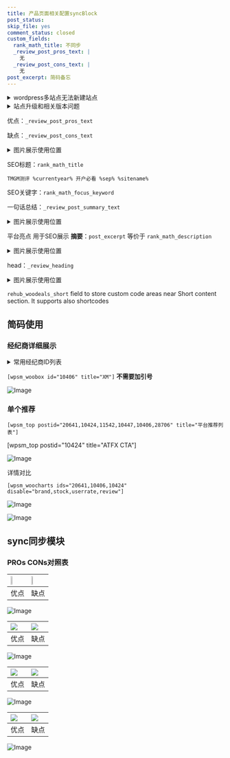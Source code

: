 ```yaml
---
title: 产品页面相关配置syncBlock
post_status: 
skip_file: yes
comment_status: closed
custom_fields:
  rank_math_title: 不同步
  _review_post_pros_text: |
    无
  _review_post_cons_text: |
    无
post_excerpt: 简码备忘
---
```

<details><summary>wordpress多站点无法新建站点</summary>

<li>和报错需要清理cookies一样的原因</li>
<li>wp-config.php里面<code>define( 'SUBDOMAIN_INSTALL', false );//子域名安装</code></li>
<li>新建子站点是用<code>define( 'SUBDOMAIN_INSTALL', true);//子域名安装</code> 完成以后，改成<code>false</code></li>
</details>

<details><summary>站点升级和相关版本问题</summary>

<p>wordpress：5.9.9
woocommerce：7.5.1
出现问题的地方：主题选项里面>><strong>Product layout >>compact style</strong></p>
<p>如何出现没有用过的字段 导致无法保存。先导出配置 然后进行修改，后面再次恢复即可。</p>
<p>出现部分字段无法显示时，需要返回默认布局后，对产品进行保存就好了。</p>
<p></p>
</details>

优点：`_review_post_pros_text`

缺点：`_review_post_cons_text`

<details><summary>图片展示使用位置</summary>

<img src="https://prod-files-secure.s3.us-west-2.amazonaws.com/39ed1227-6d7d-4570-be36-9ccd4a2c4241/f51d3d83-55d4-4bdf-9604-f37ec77ab556/Untitled.png?X-Amz-Algorithm=AWS4-HMAC-SHA256&X-Amz-Content-Sha256=UNSIGNED-PAYLOAD&X-Amz-Credential=ASIAZI2LB466RPWUO4ZG%2F20250423%2Fus-west-2%2Fs3%2Faws4_request&X-Amz-Date=20250423T105523Z&X-Amz-Expires=3600&X-Amz-Security-Token=IQoJb3JpZ2luX2VjEGMaCXVzLXdlc3QtMiJHMEUCIQD6vHOsTUmMrs9r4q3qB%2FlSU5ClLB1L1XQ57HgRCU7gXwIgJ7pdFpN7i3eb3g3I%2BjMAxLdh1t0bra2xEfACWrLG60sqiAQI7P%2F%2F%2F%2F%2F%2F%2F%2F%2F%2FARAAGgw2Mzc0MjMxODM4MDUiDAEqQRCbcLZfJsuQACrcAzYml2rP%2BlOtA02P2eepIxt0GtKQEqyX9tmH0u%2F5IxGQaOXazsvmVNPS6SMZODt43VUWlbyNK95CLccur9%2FU0XBeKIsZ6tP8ZdPYuvLdlAhiodUa2oP7xg8IbEib%2Bj%2B1bvF2O2MWorGd2wm5lTosDnWzxZ4xwssk5pseaBuMeMDbjMkgdCzPhjb0uxNYaXI7zQ%2BXjzUGQfHQYRqVZ2vW6nYmFEoVTdlINXxHieZnHNymBSy2NPDpOne2fBTfWDd64RloAqQhBZhGBKcAHvQHQYYEm3noeZG8utPwD11YIMqLaWXOJbgfqEmND%2FYdb2NjlptrvsBmjtMTvP%2BJKjZq7Qda0EYF4yjwOGd07evIedpyXeU7UDctkGiiOJNc9gy8eQnbwXFc%2BMNIfgECd6PeGAFHmmP9F2FoCshWCH8zSxkr%2FxfCSaVISBcwyoFUzPZxdMs%2FH7n2SuTIyneiU7ehWTFQrqyF%2FwgftHG7luGz2Wd1Z1q6gLY%2B19gevUMSudA6w1XpMqJ7uhBr9QpKLoWtjhqjn%2FpD%2FKr9b1QlJc8X7DAnDdQBxnrOnXfSVYQwdikrxroZ13me7mYIFm2N4Dm4tBOewluyaUIpgFyIBXFfs6D0VOI0rLHPKOzw3cQEMIaDo8AGOqUBIBPAIs4Kz2a2KENRe%2BXb3MPDwpKuZckIJCyOxCONCO7sqDNgsd9mN%2Fv7uJTx3WEYtGIELQoSsAz9qTqQ%2ByylFc06eNGCof92YxO1PjRmdETMY7JkUAePNx5%2BYqNcHAxqALV1Fqur3ssA63CO9ucv%2BPn%2BERcMmHnn0nMYyJaNLUcyPY78eA5cICL8ZMu1q1ClzOP97SJvQt7HoXAP0DyghpHVafCs&X-Amz-Signature=456a376f6fb601a0bead9d7c6fc21ae51553e18e2dd92ecfaa90e165021bb611&X-Amz-SignedHeaders=host&x-id=GetObject" alt="Image">
</details>

SEO标题：`rank_math_title`

`TMGM测评 %currentyear% 开户必看 %sep% %sitename%`

SEO关键字：`rank_math_focus_keyword`

一句话总结：`_review_post_summary_text`

<details><summary>图片展示使用位置</summary>

<img src="https://prod-files-secure.s3.us-west-2.amazonaws.com/39ed1227-6d7d-4570-be36-9ccd4a2c4241/4b96a922-296c-4f4e-8630-d1c870cbce01/Untitled.png?X-Amz-Algorithm=AWS4-HMAC-SHA256&X-Amz-Content-Sha256=UNSIGNED-PAYLOAD&X-Amz-Credential=ASIAZI2LB4666KTGIOSC%2F20250423%2Fus-west-2%2Fs3%2Faws4_request&X-Amz-Date=20250423T105524Z&X-Amz-Expires=3600&X-Amz-Security-Token=IQoJb3JpZ2luX2VjEGMaCXVzLXdlc3QtMiJIMEYCIQDNN965nXjGMrW1SohOMoWwLN%2BtJWL73bZxJWzTvlvjTgIhAP8Qyqyj72QxMbHqHUbo8CEqKNp%2FiNHwJBkuef0bBO03KogECOv%2F%2F%2F%2F%2F%2F%2F%2F%2F%2FwEQABoMNjM3NDIzMTgzODA1Igx7bO5glxMy57gCPcAq3ANCA6CXKqZw%2Bi1NGcL%2FbXLN1h3YjVCwYGkz7dozA3O0VFnmum31tlcSGDO9I9ly3%2FWxgEh26vvXLvuOiB6GfZsd2A33FibhJwRflusnFQm7L5H%2F2wr8n5sRM%2BmvLElRUEOns3wqXxxZUDGLWS%2BLA2ysDs2rCazjOWojcAo9KrSzNO2XnRake4FftphZ5PxCKFF7IslruhNPkH7Bjg%2FQ%2BIId6%2BIuFetHixBUFXz9RROZqNHBIp8iiG8j48puT6Md%2BV%2FMdVI1UpKRyCwDuBFa4aHAROyaSf5ouRTJidCZ02eHwmW2Xk8xI%2Fw%2FP9N440Pebm5kz3tb4u7yc1wZ0EkU4MEdGl021K%2F3MPc2SdL57TQBGy1Qf9yeoPeA%2Fvd%2BPwlt0F%2FUbII1rZNaFRCZlzFGqngEh%2BY6NT0jVSilc1d5leZa4aXUehL%2Bi3okmkUOJTC4a1oGZhRRWW%2BuvTx7Tb9j%2F7hxNzffPfyrzwiTtaZOBVLAdLlVBtoViUJCk1geHa6Z7nF3VcJeQhaHg9%2BpNeaVATtdVttUrkpDZy9HI0ams6ujmCgQ4tApql6RUv41FLdyq12IDGI8LQtfPUA2FJOsHE5ZYrrNLOn5%2FfHSH3BHAFvA2UbgJgZk3MaYaKB3%2FDC5gqPABjqkAWJN0VZ6NxaaV6iDYJTZFNCTPEJXRJnVvP0UW5cMDCWwenGUhzgepIkcp2BD6Q7gBshfZVvveUpzXYpEIgF%2B3Abrpneh8Nma887O%2B0xsRkX0Ee3OwsDVLXhc89B3tB23TzQqS6UMiaKm%2BHetsXtTKVZ2aOnKvuFZz9DNaYXOT2TcN5w1q%2FALCrHtMEbBmoGItLaNPsQ22N5m68Ax7dVkrJUaDnjS&X-Amz-Signature=0477c5b5bf891372eec2e590c69970647899a0743c9d55d28670ef3d13ee6b7f&X-Amz-SignedHeaders=host&x-id=GetObject" alt="Image">
</details>

平台亮点 用于SEO展示 **摘要**：`post_excerpt`  等价于 `rank_math_description`

<details><summary>图片展示使用位置</summary>

<img src="https://prod-files-secure.s3.us-west-2.amazonaws.com/39ed1227-6d7d-4570-be36-9ccd4a2c4241/1ee11f63-b60a-4dfe-a7a7-d58ff23b5d88/Untitled.png?X-Amz-Algorithm=AWS4-HMAC-SHA256&X-Amz-Content-Sha256=UNSIGNED-PAYLOAD&X-Amz-Credential=ASIAZI2LB4666SRBWWTT%2F20250423%2Fus-west-2%2Fs3%2Faws4_request&X-Amz-Date=20250423T105524Z&X-Amz-Expires=3600&X-Amz-Security-Token=IQoJb3JpZ2luX2VjEGMaCXVzLXdlc3QtMiJHMEUCIQD0HYi9LB7HSgFgdw7Y7szmlaPkSHRHOf%2BjVKCsAiT6EQIgUjnyP%2BZ7sSn6t%2FRQAGnWlJ9mqNA5K%2FqZOU5S%2F4%2FH%2FioqiAQI7P%2F%2F%2F%2F%2F%2F%2F%2F%2F%2FARAAGgw2Mzc0MjMxODM4MDUiDAuCj3lomBq77Xd%2BrCrcAwueSeTuMZHKdPyNpEaF%2B11fv5c6M7VLSE4xTanCs%2F1gWZ6mLKqQLEaF%2FWO8LZjI8%2BxPgoA9J4ENEpJ9DVqa13MEI57b%2BTErCjoxRauRq5n7tRqMVOcf0J4k6SDhsz4BVFhVUlpAnHPG9AIMClzJ47USNY17%2F0augcCWbYEY74pSeGhWzXr5lLRF5n1PDUsMvVoqgYfCzBnd25THf8yzsGSgCNaeFfA673L29ofVV9GEtQgSPKlLh1IbX%2FWbUeqtL8fiB1E8a5ZgZ7uv9kEkvczqK6S%2ByxkbuiAINaZDjyJPmemMEXn6tj6uHZwdFwgsYNqbRL56KxuZcXmNj3xGYn%2BOFVOnG0%2FPreo%2BGDd83hS2Tp9INuDqn1%2Be9iZbjqyimfM2u5R3ZUyhahbKDQ2qOIqytfuKelwILOEkeAjFXNlP4awMPTx3aauJNhVRzuFHT11R7x6OkwBj9CDG%2F1DyoRmhRTeaz07uQhwHowklIMaaOT%2FHgG0Zyackhp%2BwCdgWDK5N%2FxTrUu%2BbJraZJn9Fvlfh9hilw2ZkVvMTc5Fr%2BbdtAW2dCc7MRwZyxs5JJFx0p%2Bvt%2BIC%2FV8q34JiMeo5ILZpWyOd8QRi2DwxtZ6%2FIrRwm741oHZ27V7iIsQu1MMmCo8AGOqUB6lZ2nKRm8lW4E%2BaXXABHF6%2Fnl6dqJ4H9OIvAc4nUDNq0gTXB1eaIo41m9yzLGSVo22L5PElqBw7OQijA6jUScTThm8jC%2Btv84mNzi0Z1ARXKkSlzT%2FByCVhCpIEXfZ9E17%2Bmz5kn%2FKQzzO%2Fu2PS49qy1p8cNL2eNZ34mztxKdkC58m6uOk6RwKa41uDCJyBN6chEiD2AqZaFUanBuA7OYtpA94l4&X-Amz-Signature=03c77c99c2127a62899053d940c9d8ef1a253fc3e675c9a8ab5353e763c08b11&X-Amz-SignedHeaders=host&x-id=GetObject" alt="Image">
<img src="https://prod-files-secure.s3.us-west-2.amazonaws.com/39ed1227-6d7d-4570-be36-9ccd4a2c4241/ad4118b5-78d8-4fbe-801e-3b29b5d99c01/Untitled.png?X-Amz-Algorithm=AWS4-HMAC-SHA256&X-Amz-Content-Sha256=UNSIGNED-PAYLOAD&X-Amz-Credential=ASIAZI2LB4666SRBWWTT%2F20250423%2Fus-west-2%2Fs3%2Faws4_request&X-Amz-Date=20250423T105524Z&X-Amz-Expires=3600&X-Amz-Security-Token=IQoJb3JpZ2luX2VjEGMaCXVzLXdlc3QtMiJHMEUCIQD0HYi9LB7HSgFgdw7Y7szmlaPkSHRHOf%2BjVKCsAiT6EQIgUjnyP%2BZ7sSn6t%2FRQAGnWlJ9mqNA5K%2FqZOU5S%2F4%2FH%2FioqiAQI7P%2F%2F%2F%2F%2F%2F%2F%2F%2F%2FARAAGgw2Mzc0MjMxODM4MDUiDAuCj3lomBq77Xd%2BrCrcAwueSeTuMZHKdPyNpEaF%2B11fv5c6M7VLSE4xTanCs%2F1gWZ6mLKqQLEaF%2FWO8LZjI8%2BxPgoA9J4ENEpJ9DVqa13MEI57b%2BTErCjoxRauRq5n7tRqMVOcf0J4k6SDhsz4BVFhVUlpAnHPG9AIMClzJ47USNY17%2F0augcCWbYEY74pSeGhWzXr5lLRF5n1PDUsMvVoqgYfCzBnd25THf8yzsGSgCNaeFfA673L29ofVV9GEtQgSPKlLh1IbX%2FWbUeqtL8fiB1E8a5ZgZ7uv9kEkvczqK6S%2ByxkbuiAINaZDjyJPmemMEXn6tj6uHZwdFwgsYNqbRL56KxuZcXmNj3xGYn%2BOFVOnG0%2FPreo%2BGDd83hS2Tp9INuDqn1%2Be9iZbjqyimfM2u5R3ZUyhahbKDQ2qOIqytfuKelwILOEkeAjFXNlP4awMPTx3aauJNhVRzuFHT11R7x6OkwBj9CDG%2F1DyoRmhRTeaz07uQhwHowklIMaaOT%2FHgG0Zyackhp%2BwCdgWDK5N%2FxTrUu%2BbJraZJn9Fvlfh9hilw2ZkVvMTc5Fr%2BbdtAW2dCc7MRwZyxs5JJFx0p%2Bvt%2BIC%2FV8q34JiMeo5ILZpWyOd8QRi2DwxtZ6%2FIrRwm741oHZ27V7iIsQu1MMmCo8AGOqUB6lZ2nKRm8lW4E%2BaXXABHF6%2Fnl6dqJ4H9OIvAc4nUDNq0gTXB1eaIo41m9yzLGSVo22L5PElqBw7OQijA6jUScTThm8jC%2Btv84mNzi0Z1ARXKkSlzT%2FByCVhCpIEXfZ9E17%2Bmz5kn%2FKQzzO%2Fu2PS49qy1p8cNL2eNZ34mztxKdkC58m6uOk6RwKa41uDCJyBN6chEiD2AqZaFUanBuA7OYtpA94l4&X-Amz-Signature=3c73f8332890ff499671fb0a606b5ce4e17719d86065db96afa96959ea335990&X-Amz-SignedHeaders=host&x-id=GetObject" alt="Image">
<img src="https://prod-files-secure.s3.us-west-2.amazonaws.com/39ed1227-6d7d-4570-be36-9ccd4a2c4241/a38cf7c9-a79c-4b64-9e94-13589fe0758b/Untitled.png?X-Amz-Algorithm=AWS4-HMAC-SHA256&X-Amz-Content-Sha256=UNSIGNED-PAYLOAD&X-Amz-Credential=ASIAZI2LB4666SRBWWTT%2F20250423%2Fus-west-2%2Fs3%2Faws4_request&X-Amz-Date=20250423T105524Z&X-Amz-Expires=3600&X-Amz-Security-Token=IQoJb3JpZ2luX2VjEGMaCXVzLXdlc3QtMiJHMEUCIQD0HYi9LB7HSgFgdw7Y7szmlaPkSHRHOf%2BjVKCsAiT6EQIgUjnyP%2BZ7sSn6t%2FRQAGnWlJ9mqNA5K%2FqZOU5S%2F4%2FH%2FioqiAQI7P%2F%2F%2F%2F%2F%2F%2F%2F%2F%2FARAAGgw2Mzc0MjMxODM4MDUiDAuCj3lomBq77Xd%2BrCrcAwueSeTuMZHKdPyNpEaF%2B11fv5c6M7VLSE4xTanCs%2F1gWZ6mLKqQLEaF%2FWO8LZjI8%2BxPgoA9J4ENEpJ9DVqa13MEI57b%2BTErCjoxRauRq5n7tRqMVOcf0J4k6SDhsz4BVFhVUlpAnHPG9AIMClzJ47USNY17%2F0augcCWbYEY74pSeGhWzXr5lLRF5n1PDUsMvVoqgYfCzBnd25THf8yzsGSgCNaeFfA673L29ofVV9GEtQgSPKlLh1IbX%2FWbUeqtL8fiB1E8a5ZgZ7uv9kEkvczqK6S%2ByxkbuiAINaZDjyJPmemMEXn6tj6uHZwdFwgsYNqbRL56KxuZcXmNj3xGYn%2BOFVOnG0%2FPreo%2BGDd83hS2Tp9INuDqn1%2Be9iZbjqyimfM2u5R3ZUyhahbKDQ2qOIqytfuKelwILOEkeAjFXNlP4awMPTx3aauJNhVRzuFHT11R7x6OkwBj9CDG%2F1DyoRmhRTeaz07uQhwHowklIMaaOT%2FHgG0Zyackhp%2BwCdgWDK5N%2FxTrUu%2BbJraZJn9Fvlfh9hilw2ZkVvMTc5Fr%2BbdtAW2dCc7MRwZyxs5JJFx0p%2Bvt%2BIC%2FV8q34JiMeo5ILZpWyOd8QRi2DwxtZ6%2FIrRwm741oHZ27V7iIsQu1MMmCo8AGOqUB6lZ2nKRm8lW4E%2BaXXABHF6%2Fnl6dqJ4H9OIvAc4nUDNq0gTXB1eaIo41m9yzLGSVo22L5PElqBw7OQijA6jUScTThm8jC%2Btv84mNzi0Z1ARXKkSlzT%2FByCVhCpIEXfZ9E17%2Bmz5kn%2FKQzzO%2Fu2PS49qy1p8cNL2eNZ34mztxKdkC58m6uOk6RwKa41uDCJyBN6chEiD2AqZaFUanBuA7OYtpA94l4&X-Amz-Signature=e01ff6089ae854cfba613b4dc1ee25997491b19aef5aaf59cdb818d1da2081db&X-Amz-SignedHeaders=host&x-id=GetObject" alt="Image">
<img src="https://prod-files-secure.s3.us-west-2.amazonaws.com/39ed1227-6d7d-4570-be36-9ccd4a2c4241/7da6fc1e-d2ac-42ae-8c75-cb5749aa18f6/Untitled.png?X-Amz-Algorithm=AWS4-HMAC-SHA256&X-Amz-Content-Sha256=UNSIGNED-PAYLOAD&X-Amz-Credential=ASIAZI2LB4666SRBWWTT%2F20250423%2Fus-west-2%2Fs3%2Faws4_request&X-Amz-Date=20250423T105524Z&X-Amz-Expires=3600&X-Amz-Security-Token=IQoJb3JpZ2luX2VjEGMaCXVzLXdlc3QtMiJHMEUCIQD0HYi9LB7HSgFgdw7Y7szmlaPkSHRHOf%2BjVKCsAiT6EQIgUjnyP%2BZ7sSn6t%2FRQAGnWlJ9mqNA5K%2FqZOU5S%2F4%2FH%2FioqiAQI7P%2F%2F%2F%2F%2F%2F%2F%2F%2F%2FARAAGgw2Mzc0MjMxODM4MDUiDAuCj3lomBq77Xd%2BrCrcAwueSeTuMZHKdPyNpEaF%2B11fv5c6M7VLSE4xTanCs%2F1gWZ6mLKqQLEaF%2FWO8LZjI8%2BxPgoA9J4ENEpJ9DVqa13MEI57b%2BTErCjoxRauRq5n7tRqMVOcf0J4k6SDhsz4BVFhVUlpAnHPG9AIMClzJ47USNY17%2F0augcCWbYEY74pSeGhWzXr5lLRF5n1PDUsMvVoqgYfCzBnd25THf8yzsGSgCNaeFfA673L29ofVV9GEtQgSPKlLh1IbX%2FWbUeqtL8fiB1E8a5ZgZ7uv9kEkvczqK6S%2ByxkbuiAINaZDjyJPmemMEXn6tj6uHZwdFwgsYNqbRL56KxuZcXmNj3xGYn%2BOFVOnG0%2FPreo%2BGDd83hS2Tp9INuDqn1%2Be9iZbjqyimfM2u5R3ZUyhahbKDQ2qOIqytfuKelwILOEkeAjFXNlP4awMPTx3aauJNhVRzuFHT11R7x6OkwBj9CDG%2F1DyoRmhRTeaz07uQhwHowklIMaaOT%2FHgG0Zyackhp%2BwCdgWDK5N%2FxTrUu%2BbJraZJn9Fvlfh9hilw2ZkVvMTc5Fr%2BbdtAW2dCc7MRwZyxs5JJFx0p%2Bvt%2BIC%2FV8q34JiMeo5ILZpWyOd8QRi2DwxtZ6%2FIrRwm741oHZ27V7iIsQu1MMmCo8AGOqUB6lZ2nKRm8lW4E%2BaXXABHF6%2Fnl6dqJ4H9OIvAc4nUDNq0gTXB1eaIo41m9yzLGSVo22L5PElqBw7OQijA6jUScTThm8jC%2Btv84mNzi0Z1ARXKkSlzT%2FByCVhCpIEXfZ9E17%2Bmz5kn%2FKQzzO%2Fu2PS49qy1p8cNL2eNZ34mztxKdkC58m6uOk6RwKa41uDCJyBN6chEiD2AqZaFUanBuA7OYtpA94l4&X-Amz-Signature=e63dddc6ad33a13d7b604ef53c2f685c962c938dabd75b0bcd5fd70c1a7d4169&X-Amz-SignedHeaders=host&x-id=GetObject" alt="Image">
<img src="https://prod-files-secure.s3.us-west-2.amazonaws.com/39ed1227-6d7d-4570-be36-9ccd4a2c4241/7e97f40a-eaee-47f5-b2f9-475f96808fa7/Untitled.png?X-Amz-Algorithm=AWS4-HMAC-SHA256&X-Amz-Content-Sha256=UNSIGNED-PAYLOAD&X-Amz-Credential=ASIAZI2LB4666SRBWWTT%2F20250423%2Fus-west-2%2Fs3%2Faws4_request&X-Amz-Date=20250423T105524Z&X-Amz-Expires=3600&X-Amz-Security-Token=IQoJb3JpZ2luX2VjEGMaCXVzLXdlc3QtMiJHMEUCIQD0HYi9LB7HSgFgdw7Y7szmlaPkSHRHOf%2BjVKCsAiT6EQIgUjnyP%2BZ7sSn6t%2FRQAGnWlJ9mqNA5K%2FqZOU5S%2F4%2FH%2FioqiAQI7P%2F%2F%2F%2F%2F%2F%2F%2F%2F%2FARAAGgw2Mzc0MjMxODM4MDUiDAuCj3lomBq77Xd%2BrCrcAwueSeTuMZHKdPyNpEaF%2B11fv5c6M7VLSE4xTanCs%2F1gWZ6mLKqQLEaF%2FWO8LZjI8%2BxPgoA9J4ENEpJ9DVqa13MEI57b%2BTErCjoxRauRq5n7tRqMVOcf0J4k6SDhsz4BVFhVUlpAnHPG9AIMClzJ47USNY17%2F0augcCWbYEY74pSeGhWzXr5lLRF5n1PDUsMvVoqgYfCzBnd25THf8yzsGSgCNaeFfA673L29ofVV9GEtQgSPKlLh1IbX%2FWbUeqtL8fiB1E8a5ZgZ7uv9kEkvczqK6S%2ByxkbuiAINaZDjyJPmemMEXn6tj6uHZwdFwgsYNqbRL56KxuZcXmNj3xGYn%2BOFVOnG0%2FPreo%2BGDd83hS2Tp9INuDqn1%2Be9iZbjqyimfM2u5R3ZUyhahbKDQ2qOIqytfuKelwILOEkeAjFXNlP4awMPTx3aauJNhVRzuFHT11R7x6OkwBj9CDG%2F1DyoRmhRTeaz07uQhwHowklIMaaOT%2FHgG0Zyackhp%2BwCdgWDK5N%2FxTrUu%2BbJraZJn9Fvlfh9hilw2ZkVvMTc5Fr%2BbdtAW2dCc7MRwZyxs5JJFx0p%2Bvt%2BIC%2FV8q34JiMeo5ILZpWyOd8QRi2DwxtZ6%2FIrRwm741oHZ27V7iIsQu1MMmCo8AGOqUB6lZ2nKRm8lW4E%2BaXXABHF6%2Fnl6dqJ4H9OIvAc4nUDNq0gTXB1eaIo41m9yzLGSVo22L5PElqBw7OQijA6jUScTThm8jC%2Btv84mNzi0Z1ARXKkSlzT%2FByCVhCpIEXfZ9E17%2Bmz5kn%2FKQzzO%2Fu2PS49qy1p8cNL2eNZ34mztxKdkC58m6uOk6RwKa41uDCJyBN6chEiD2AqZaFUanBuA7OYtpA94l4&X-Amz-Signature=e1c6a5eade085cc8eead8ded565d9c2438fba8ae666cf266bcd4c87c402d56d2&X-Amz-SignedHeaders=host&x-id=GetObject" alt="Image">
</details>

head：`_review_heading`

<details><summary>图片展示使用位置</summary>

<img src="https://prod-files-secure.s3.us-west-2.amazonaws.com/39ed1227-6d7d-4570-be36-9ccd4a2c4241/3a4650ad-9887-415c-889a-edd51fa54f27/Untitled.png?X-Amz-Algorithm=AWS4-HMAC-SHA256&X-Amz-Content-Sha256=UNSIGNED-PAYLOAD&X-Amz-Credential=ASIAZI2LB4663SDPCLEV%2F20250423%2Fus-west-2%2Fs3%2Faws4_request&X-Amz-Date=20250423T105524Z&X-Amz-Expires=3600&X-Amz-Security-Token=IQoJb3JpZ2luX2VjEGMaCXVzLXdlc3QtMiJHMEUCIGpVzc855vG1XktVACPfUVrbdjX3ApXBf0KJdslc776SAiEAxY0ncHWAW8cKqBNhcTQ0ETxVYOLaf0a7l7xeEVllDN4qiAQI7P%2F%2F%2F%2F%2F%2F%2F%2F%2F%2FARAAGgw2Mzc0MjMxODM4MDUiDKoS3XxNHbyy6N2PDSrcA7XvtWU%2BIS8fOHVNMK%2FBgVI%2BaddWtPdkvqoGqTzX3JNpL1Mk7LHyf5a3JMS1diz7yDzuFWGVEBZHM06Jf%2Bf0ObdgRuhNJlBX%2BWoExY8ntaemWsFMlq%2BWqpLbCSv5v77gmcryNMiHgRpRCezdHfXvcoCbE0A1bNg58bzp%2BQMOibaKXZjuLwULVt6RiuAAO6OWvA5pmzKQ379SCivfaIDTLXXoROh4NnW9rRLZFMP6rgkqW%2BxsKhtFOzMJArj4%2FbV8a1k89224Ldt%2Bw2N8%2BXLOqXeuChRjZCav1Bz4Rk2rrrmiSwaZYxPF7K5vD9uGanII3IyxQHJiXXDVRKzKv%2B9SOedJN8sEsJVBdMlk7THaBgBASWwEo1Mzf4OMlzkG%2BzUpA5TRu2oqp8lDcOSdkgZ0HmQkeE%2B6JO2y42zJ8dxaLXNsLul2NFMS1wxDeET3oweUT0XBIuRtvi48U5%2FIbEwDtx0QikgwKYgwQhkqoMHGH4rT6TZbO%2BJyJBWZKJVflCInKe6ZNKVC7VdQ%2By%2B7u0QnqoDXQF1c1%2FEwnwtsIuNlCiL%2FWDBDjLnm7bmeOP%2B0tJWCTcvMCJ3%2Bx8JWB3hJI0yWl3xHGNA%2BmF6znsssmdWU7ZmIzGbCFawQxa1tA3RYMJuCo8AGOqUBTPr3pR%2Fow55UBzQPR4mbqtuK5Iz5Z1LvRkoI8MEIE%2Ba%2Ffy1mNA5LNuxUnfSq0%2FDxVYAbUoMUBCABCutSkDjyW%2FmNWZFUoq%2FKSiRW1TbiYEN2EWZjEpNN0rxv8dBrtF8iFrcGQ47ZCZyK1hxrliKHMMCxUskenxkIGvkJuosr%2FN0OPobkkQESxkGKXlxosS1SiArm3inEnrUyqRCsqumUuzT1OWQE&X-Amz-Signature=a25ee6470b63d182f9c4dd51589a0d071da032f7fc1652890d95b77949d6a66f&X-Amz-SignedHeaders=host&x-id=GetObject" alt="Image">
</details>

`rehub_woodeals_short`	field to store custom code areas near Short content section. It supports also shortcodes



## 简码使用

### 经纪商详细展示

<details><summary>常用经纪商ID列表</summary>

<pre><code class="php">嘉盛 ===> 20641  [wpsm_woobox id="20641" title="嘉盛"]
易信easymarkets ===> 11542  [wpsm_woobox id="11542" title="易信easymarkets"]
ATFX外汇 ===> 10424  [wpsm_woobox id="10424" title="ATFX"]
XM ===> 10406  [wpsm_woobox id="10406" title="XM"]
TMGM ===> 29622  [wpsm_woobox id="29622" title="TMGM"]
HYCM ===> 10447  [wpsm_woobox id="10447" title="HYCM"]
fpmarkets澳福外汇 ===> 20639  [wpsm_woobox id="20639" title="fpmarkets澳福外汇"]</code></pre>
</details>

`[wpsm_woobox id="10406" title="XM"]` **不需要加引号**

![Image](https://prod-files-secure.s3.us-west-2.amazonaws.com/39ed1227-6d7d-4570-be36-9ccd4a2c4241/4f898f9d-0fa7-4e43-acd3-ac6bc7be575a/Untitled.png?X-Amz-Algorithm=AWS4-HMAC-SHA256&X-Amz-Content-Sha256=UNSIGNED-PAYLOAD&X-Amz-Credential=ASIAZI2LB4663GEX7SOY%2F20250423%2Fus-west-2%2Fs3%2Faws4_request&X-Amz-Date=20250423T105517Z&X-Amz-Expires=3600&X-Amz-Security-Token=IQoJb3JpZ2luX2VjEGMaCXVzLXdlc3QtMiJHMEUCIQDBlynDfa5cQ4wLnNTBaHXDohsA2i9Uhy27dJhP1Bf7DgIgTQHoMCuP%2FE2U%2FB8bWE3cG1b6A9zpSruFuaFix5htihYqiAQI7P%2F%2F%2F%2F%2F%2F%2F%2F%2F%2FARAAGgw2Mzc0MjMxODM4MDUiDB6KfrjWseA5wKE01SrcA%2FG362K6%2BrD8JtjgYd%2B4o6LnnXt43r8DVqOiX75bBEZROKxmBBBLMXp3i6%2Fh4QM0Pvk5otNi4Ju6l9eaqyeo7lJHBFwMY9xIRG0B%2FVrtYT%2Fcr7WvALcJnwNx7aUrCMHdMAM1151IiRATKW1OgT519haGcPDy8qgUz%2BfiXsWQDxLVQ3F0xBmZOeCAph%2FV4BDitreiUwYCE2eZP%2FE6FaXjwtzvQwHcohyMT4ij%2BJD2POHcaasleHSg1gIrUtYtkXr3XXozmCRbbfMkF525HD9pt28AkCWSxMsNQqSA5WTqA%2FdP57I1lj0pdikNgBUjD7e77dEPrfTTGTaCNmXFVrFonnlF%2BQuEtcJBZYLN%2BaUyG0%2BggMa7VBMVcAarN7vIVu7IGT6Faz6Y5f%2BpfwrolcaJezgP0KDfyQlXyMnQiWsPilyNXQiSJTV3Aglk9Bx7x8LkdNTjLyQK8%2FV8%2F%2FQjWQnCXSCBDeUrJ976%2Fbr%2FQ%2B6gpliSyn12wiF3dRzPqQsL5Tt7T7n2iZi%2FNGJxz6JVny9F3YcWQT9rw5IL3oC97FRhP6PT2PIjtSXoJCaAMyXoM8lB1cfpw76eKaz%2BB66NHf1emGn288jzDyVka%2Fk2%2FComTam617a0XXi1muYWPmX0MJSCo8AGOqUB8gBsgSiVnb3gbNsBk%2FdozcWZSio8LNFGC%2FwYvPeUsUveYfKzqzomZhX4vJUwTG%2BrnEoY6eb2CW4Q3laNaGfBII3AT1jpW5kXQWKr1tWtb2wk9etB5oxR4EqjuqqDCX%2BFAu%2BY6F71aT%2B8ct86znxTrdAoBadCLITN0hKry9BPD7vg6nguPqIqeT9fmx%2FmF0e1CTV14N2hHaex1CWHgjMSNYkJsAhT&X-Amz-Signature=db8a37cf7d699619edc26c4c8397c430a9e88df76fc5ab4328c3a5acd7e43217&X-Amz-SignedHeaders=host&x-id=GetObject)

### 单个推荐
`[wpsm_top postid="20641,10424,11542,10447,10406,28706" title="平台推荐列表"]`

[wpsm_top postid="10424" title="ATFX CTA"]

![Image](https://prod-files-secure.s3.us-west-2.amazonaws.com/39ed1227-6d7d-4570-be36-9ccd4a2c4241/5ac620dc-51a8-48b6-b55d-91f47299193c/Untitled.png?X-Amz-Algorithm=AWS4-HMAC-SHA256&X-Amz-Content-Sha256=UNSIGNED-PAYLOAD&X-Amz-Credential=ASIAZI2LB4663GEX7SOY%2F20250423%2Fus-west-2%2Fs3%2Faws4_request&X-Amz-Date=20250423T105517Z&X-Amz-Expires=3600&X-Amz-Security-Token=IQoJb3JpZ2luX2VjEGMaCXVzLXdlc3QtMiJHMEUCIQDBlynDfa5cQ4wLnNTBaHXDohsA2i9Uhy27dJhP1Bf7DgIgTQHoMCuP%2FE2U%2FB8bWE3cG1b6A9zpSruFuaFix5htihYqiAQI7P%2F%2F%2F%2F%2F%2F%2F%2F%2F%2FARAAGgw2Mzc0MjMxODM4MDUiDB6KfrjWseA5wKE01SrcA%2FG362K6%2BrD8JtjgYd%2B4o6LnnXt43r8DVqOiX75bBEZROKxmBBBLMXp3i6%2Fh4QM0Pvk5otNi4Ju6l9eaqyeo7lJHBFwMY9xIRG0B%2FVrtYT%2Fcr7WvALcJnwNx7aUrCMHdMAM1151IiRATKW1OgT519haGcPDy8qgUz%2BfiXsWQDxLVQ3F0xBmZOeCAph%2FV4BDitreiUwYCE2eZP%2FE6FaXjwtzvQwHcohyMT4ij%2BJD2POHcaasleHSg1gIrUtYtkXr3XXozmCRbbfMkF525HD9pt28AkCWSxMsNQqSA5WTqA%2FdP57I1lj0pdikNgBUjD7e77dEPrfTTGTaCNmXFVrFonnlF%2BQuEtcJBZYLN%2BaUyG0%2BggMa7VBMVcAarN7vIVu7IGT6Faz6Y5f%2BpfwrolcaJezgP0KDfyQlXyMnQiWsPilyNXQiSJTV3Aglk9Bx7x8LkdNTjLyQK8%2FV8%2F%2FQjWQnCXSCBDeUrJ976%2Fbr%2FQ%2B6gpliSyn12wiF3dRzPqQsL5Tt7T7n2iZi%2FNGJxz6JVny9F3YcWQT9rw5IL3oC97FRhP6PT2PIjtSXoJCaAMyXoM8lB1cfpw76eKaz%2BB66NHf1emGn288jzDyVka%2Fk2%2FComTam617a0XXi1muYWPmX0MJSCo8AGOqUB8gBsgSiVnb3gbNsBk%2FdozcWZSio8LNFGC%2FwYvPeUsUveYfKzqzomZhX4vJUwTG%2BrnEoY6eb2CW4Q3laNaGfBII3AT1jpW5kXQWKr1tWtb2wk9etB5oxR4EqjuqqDCX%2BFAu%2BY6F71aT%2B8ct86znxTrdAoBadCLITN0hKry9BPD7vg6nguPqIqeT9fmx%2FmF0e1CTV14N2hHaex1CWHgjMSNYkJsAhT&X-Amz-Signature=4dfd6eb1433a7d5066fbe98a1edd333b826148d16fdb05a6a2f6ac7c2c6d2f00&X-Amz-SignedHeaders=host&x-id=GetObject)

详情对比

`[wpsm_woocharts ids="20641,10406,10424" disable="brand,stock,userrate,review"]`

![Image](https://prod-files-secure.s3.us-west-2.amazonaws.com/39ed1227-6d7d-4570-be36-9ccd4a2c4241/bf3ba45f-b9f3-4295-8aef-b4a495fd25f4/Untitled.png?X-Amz-Algorithm=AWS4-HMAC-SHA256&X-Amz-Content-Sha256=UNSIGNED-PAYLOAD&X-Amz-Credential=ASIAZI2LB4663GEX7SOY%2F20250423%2Fus-west-2%2Fs3%2Faws4_request&X-Amz-Date=20250423T105517Z&X-Amz-Expires=3600&X-Amz-Security-Token=IQoJb3JpZ2luX2VjEGMaCXVzLXdlc3QtMiJHMEUCIQDBlynDfa5cQ4wLnNTBaHXDohsA2i9Uhy27dJhP1Bf7DgIgTQHoMCuP%2FE2U%2FB8bWE3cG1b6A9zpSruFuaFix5htihYqiAQI7P%2F%2F%2F%2F%2F%2F%2F%2F%2F%2FARAAGgw2Mzc0MjMxODM4MDUiDB6KfrjWseA5wKE01SrcA%2FG362K6%2BrD8JtjgYd%2B4o6LnnXt43r8DVqOiX75bBEZROKxmBBBLMXp3i6%2Fh4QM0Pvk5otNi4Ju6l9eaqyeo7lJHBFwMY9xIRG0B%2FVrtYT%2Fcr7WvALcJnwNx7aUrCMHdMAM1151IiRATKW1OgT519haGcPDy8qgUz%2BfiXsWQDxLVQ3F0xBmZOeCAph%2FV4BDitreiUwYCE2eZP%2FE6FaXjwtzvQwHcohyMT4ij%2BJD2POHcaasleHSg1gIrUtYtkXr3XXozmCRbbfMkF525HD9pt28AkCWSxMsNQqSA5WTqA%2FdP57I1lj0pdikNgBUjD7e77dEPrfTTGTaCNmXFVrFonnlF%2BQuEtcJBZYLN%2BaUyG0%2BggMa7VBMVcAarN7vIVu7IGT6Faz6Y5f%2BpfwrolcaJezgP0KDfyQlXyMnQiWsPilyNXQiSJTV3Aglk9Bx7x8LkdNTjLyQK8%2FV8%2F%2FQjWQnCXSCBDeUrJ976%2Fbr%2FQ%2B6gpliSyn12wiF3dRzPqQsL5Tt7T7n2iZi%2FNGJxz6JVny9F3YcWQT9rw5IL3oC97FRhP6PT2PIjtSXoJCaAMyXoM8lB1cfpw76eKaz%2BB66NHf1emGn288jzDyVka%2Fk2%2FComTam617a0XXi1muYWPmX0MJSCo8AGOqUB8gBsgSiVnb3gbNsBk%2FdozcWZSio8LNFGC%2FwYvPeUsUveYfKzqzomZhX4vJUwTG%2BrnEoY6eb2CW4Q3laNaGfBII3AT1jpW5kXQWKr1tWtb2wk9etB5oxR4EqjuqqDCX%2BFAu%2BY6F71aT%2B8ct86znxTrdAoBadCLITN0hKry9BPD7vg6nguPqIqeT9fmx%2FmF0e1CTV14N2hHaex1CWHgjMSNYkJsAhT&X-Amz-Signature=97048e06f5796b2c7cdf17dd54cd34df8dbc81fd007d3f33716526e4e300ed10&X-Amz-SignedHeaders=host&x-id=GetObject)

![Image](https://prod-files-secure.s3.us-west-2.amazonaws.com/39ed1227-6d7d-4570-be36-9ccd4a2c4241/30bc56ef-f383-4b48-9768-2ebc9e436ec0/Untitled.png?X-Amz-Algorithm=AWS4-HMAC-SHA256&X-Amz-Content-Sha256=UNSIGNED-PAYLOAD&X-Amz-Credential=ASIAZI2LB4663GEX7SOY%2F20250423%2Fus-west-2%2Fs3%2Faws4_request&X-Amz-Date=20250423T105517Z&X-Amz-Expires=3600&X-Amz-Security-Token=IQoJb3JpZ2luX2VjEGMaCXVzLXdlc3QtMiJHMEUCIQDBlynDfa5cQ4wLnNTBaHXDohsA2i9Uhy27dJhP1Bf7DgIgTQHoMCuP%2FE2U%2FB8bWE3cG1b6A9zpSruFuaFix5htihYqiAQI7P%2F%2F%2F%2F%2F%2F%2F%2F%2F%2FARAAGgw2Mzc0MjMxODM4MDUiDB6KfrjWseA5wKE01SrcA%2FG362K6%2BrD8JtjgYd%2B4o6LnnXt43r8DVqOiX75bBEZROKxmBBBLMXp3i6%2Fh4QM0Pvk5otNi4Ju6l9eaqyeo7lJHBFwMY9xIRG0B%2FVrtYT%2Fcr7WvALcJnwNx7aUrCMHdMAM1151IiRATKW1OgT519haGcPDy8qgUz%2BfiXsWQDxLVQ3F0xBmZOeCAph%2FV4BDitreiUwYCE2eZP%2FE6FaXjwtzvQwHcohyMT4ij%2BJD2POHcaasleHSg1gIrUtYtkXr3XXozmCRbbfMkF525HD9pt28AkCWSxMsNQqSA5WTqA%2FdP57I1lj0pdikNgBUjD7e77dEPrfTTGTaCNmXFVrFonnlF%2BQuEtcJBZYLN%2BaUyG0%2BggMa7VBMVcAarN7vIVu7IGT6Faz6Y5f%2BpfwrolcaJezgP0KDfyQlXyMnQiWsPilyNXQiSJTV3Aglk9Bx7x8LkdNTjLyQK8%2FV8%2F%2FQjWQnCXSCBDeUrJ976%2Fbr%2FQ%2B6gpliSyn12wiF3dRzPqQsL5Tt7T7n2iZi%2FNGJxz6JVny9F3YcWQT9rw5IL3oC97FRhP6PT2PIjtSXoJCaAMyXoM8lB1cfpw76eKaz%2BB66NHf1emGn288jzDyVka%2Fk2%2FComTam617a0XXi1muYWPmX0MJSCo8AGOqUB8gBsgSiVnb3gbNsBk%2FdozcWZSio8LNFGC%2FwYvPeUsUveYfKzqzomZhX4vJUwTG%2BrnEoY6eb2CW4Q3laNaGfBII3AT1jpW5kXQWKr1tWtb2wk9etB5oxR4EqjuqqDCX%2BFAu%2BY6F71aT%2B8ct86znxTrdAoBadCLITN0hKry9BPD7vg6nguPqIqeT9fmx%2FmF0e1CTV14N2hHaex1CWHgjMSNYkJsAhT&X-Amz-Signature=a61659b8dbef498aa848083d0f90f02829094878eb45775f34276cd98df3bd11&X-Amz-SignedHeaders=host&x-id=GetObject)

## sync同步模块

### PROs CONs对照表

| <img src="https://cdn.ifttt.fun/gh/jarlin8/OSS@main/icons/customize/pros.svg" height="auto" width="37.3%"> | <img src="https://cdn.ifttt.fun/gh/jarlin8/OSS@main/icons/customize/cons.svg" height="auto" width="28.8%"> |
| :--- | :--- |
| 优点 | 缺点 |

![Image](https://prod-files-secure.s3.us-west-2.amazonaws.com/39ed1227-6d7d-4570-be36-9ccd4a2c4241/8742b755-dfb5-4004-9a5f-d6e561664bd8/Untitled.png?X-Amz-Algorithm=AWS4-HMAC-SHA256&X-Amz-Content-Sha256=UNSIGNED-PAYLOAD&X-Amz-Credential=ASIAZI2LB4663GEX7SOY%2F20250423%2Fus-west-2%2Fs3%2Faws4_request&X-Amz-Date=20250423T105517Z&X-Amz-Expires=3600&X-Amz-Security-Token=IQoJb3JpZ2luX2VjEGMaCXVzLXdlc3QtMiJHMEUCIQDBlynDfa5cQ4wLnNTBaHXDohsA2i9Uhy27dJhP1Bf7DgIgTQHoMCuP%2FE2U%2FB8bWE3cG1b6A9zpSruFuaFix5htihYqiAQI7P%2F%2F%2F%2F%2F%2F%2F%2F%2F%2FARAAGgw2Mzc0MjMxODM4MDUiDB6KfrjWseA5wKE01SrcA%2FG362K6%2BrD8JtjgYd%2B4o6LnnXt43r8DVqOiX75bBEZROKxmBBBLMXp3i6%2Fh4QM0Pvk5otNi4Ju6l9eaqyeo7lJHBFwMY9xIRG0B%2FVrtYT%2Fcr7WvALcJnwNx7aUrCMHdMAM1151IiRATKW1OgT519haGcPDy8qgUz%2BfiXsWQDxLVQ3F0xBmZOeCAph%2FV4BDitreiUwYCE2eZP%2FE6FaXjwtzvQwHcohyMT4ij%2BJD2POHcaasleHSg1gIrUtYtkXr3XXozmCRbbfMkF525HD9pt28AkCWSxMsNQqSA5WTqA%2FdP57I1lj0pdikNgBUjD7e77dEPrfTTGTaCNmXFVrFonnlF%2BQuEtcJBZYLN%2BaUyG0%2BggMa7VBMVcAarN7vIVu7IGT6Faz6Y5f%2BpfwrolcaJezgP0KDfyQlXyMnQiWsPilyNXQiSJTV3Aglk9Bx7x8LkdNTjLyQK8%2FV8%2F%2FQjWQnCXSCBDeUrJ976%2Fbr%2FQ%2B6gpliSyn12wiF3dRzPqQsL5Tt7T7n2iZi%2FNGJxz6JVny9F3YcWQT9rw5IL3oC97FRhP6PT2PIjtSXoJCaAMyXoM8lB1cfpw76eKaz%2BB66NHf1emGn288jzDyVka%2Fk2%2FComTam617a0XXi1muYWPmX0MJSCo8AGOqUB8gBsgSiVnb3gbNsBk%2FdozcWZSio8LNFGC%2FwYvPeUsUveYfKzqzomZhX4vJUwTG%2BrnEoY6eb2CW4Q3laNaGfBII3AT1jpW5kXQWKr1tWtb2wk9etB5oxR4EqjuqqDCX%2BFAu%2BY6F71aT%2B8ct86znxTrdAoBadCLITN0hKry9BPD7vg6nguPqIqeT9fmx%2FmF0e1CTV14N2hHaex1CWHgjMSNYkJsAhT&X-Amz-Signature=24d97d737aa2fac31c6a529fd28ec5fbb023199f3ff799c5664b92a7982e18ac&X-Amz-SignedHeaders=host&x-id=GetObject)

| <img src="https://cdn.ifttt.fun/gh/jarlin8/OSS@main/icons/customize/pros1.svg" height="auto"> | <img src="https://cdn.ifttt.fun/gh/jarlin8/OSS@main/icons/customize/cons1.svg" height="auto"> |
| :--- | :--- |
| 优点 | 缺点 |

![Image](https://prod-files-secure.s3.us-west-2.amazonaws.com/39ed1227-6d7d-4570-be36-9ccd4a2c4241/806358f8-c9c4-4e17-bb35-c6c76a5397a5/Untitled.png?X-Amz-Algorithm=AWS4-HMAC-SHA256&X-Amz-Content-Sha256=UNSIGNED-PAYLOAD&X-Amz-Credential=ASIAZI2LB4663GEX7SOY%2F20250423%2Fus-west-2%2Fs3%2Faws4_request&X-Amz-Date=20250423T105517Z&X-Amz-Expires=3600&X-Amz-Security-Token=IQoJb3JpZ2luX2VjEGMaCXVzLXdlc3QtMiJHMEUCIQDBlynDfa5cQ4wLnNTBaHXDohsA2i9Uhy27dJhP1Bf7DgIgTQHoMCuP%2FE2U%2FB8bWE3cG1b6A9zpSruFuaFix5htihYqiAQI7P%2F%2F%2F%2F%2F%2F%2F%2F%2F%2FARAAGgw2Mzc0MjMxODM4MDUiDB6KfrjWseA5wKE01SrcA%2FG362K6%2BrD8JtjgYd%2B4o6LnnXt43r8DVqOiX75bBEZROKxmBBBLMXp3i6%2Fh4QM0Pvk5otNi4Ju6l9eaqyeo7lJHBFwMY9xIRG0B%2FVrtYT%2Fcr7WvALcJnwNx7aUrCMHdMAM1151IiRATKW1OgT519haGcPDy8qgUz%2BfiXsWQDxLVQ3F0xBmZOeCAph%2FV4BDitreiUwYCE2eZP%2FE6FaXjwtzvQwHcohyMT4ij%2BJD2POHcaasleHSg1gIrUtYtkXr3XXozmCRbbfMkF525HD9pt28AkCWSxMsNQqSA5WTqA%2FdP57I1lj0pdikNgBUjD7e77dEPrfTTGTaCNmXFVrFonnlF%2BQuEtcJBZYLN%2BaUyG0%2BggMa7VBMVcAarN7vIVu7IGT6Faz6Y5f%2BpfwrolcaJezgP0KDfyQlXyMnQiWsPilyNXQiSJTV3Aglk9Bx7x8LkdNTjLyQK8%2FV8%2F%2FQjWQnCXSCBDeUrJ976%2Fbr%2FQ%2B6gpliSyn12wiF3dRzPqQsL5Tt7T7n2iZi%2FNGJxz6JVny9F3YcWQT9rw5IL3oC97FRhP6PT2PIjtSXoJCaAMyXoM8lB1cfpw76eKaz%2BB66NHf1emGn288jzDyVka%2Fk2%2FComTam617a0XXi1muYWPmX0MJSCo8AGOqUB8gBsgSiVnb3gbNsBk%2FdozcWZSio8LNFGC%2FwYvPeUsUveYfKzqzomZhX4vJUwTG%2BrnEoY6eb2CW4Q3laNaGfBII3AT1jpW5kXQWKr1tWtb2wk9etB5oxR4EqjuqqDCX%2BFAu%2BY6F71aT%2B8ct86znxTrdAoBadCLITN0hKry9BPD7vg6nguPqIqeT9fmx%2FmF0e1CTV14N2hHaex1CWHgjMSNYkJsAhT&X-Amz-Signature=e13a7dea3867627d5152c70a5eb74806fd483f8e1b6eba8d2349d5701b19d4b1&X-Amz-SignedHeaders=host&x-id=GetObject)

| <img src="https://cdn.ifttt.fun/gh/jarlin8/OSS@main/icons/customize/pros2.svg" height="auto"> | <img src="https://cdn.ifttt.fun/gh/jarlin8/OSS@main/icons/customize/cons2.svg" height="auto"> |
| :--- | :--- |
| 优点 | 缺点 |

![Image](https://prod-files-secure.s3.us-west-2.amazonaws.com/39ed1227-6d7d-4570-be36-9ccd4a2c4241/a9245ec9-70dd-4005-b534-0d54315fc5f3/Untitled.png?X-Amz-Algorithm=AWS4-HMAC-SHA256&X-Amz-Content-Sha256=UNSIGNED-PAYLOAD&X-Amz-Credential=ASIAZI2LB4663GEX7SOY%2F20250423%2Fus-west-2%2Fs3%2Faws4_request&X-Amz-Date=20250423T105517Z&X-Amz-Expires=3600&X-Amz-Security-Token=IQoJb3JpZ2luX2VjEGMaCXVzLXdlc3QtMiJHMEUCIQDBlynDfa5cQ4wLnNTBaHXDohsA2i9Uhy27dJhP1Bf7DgIgTQHoMCuP%2FE2U%2FB8bWE3cG1b6A9zpSruFuaFix5htihYqiAQI7P%2F%2F%2F%2F%2F%2F%2F%2F%2F%2FARAAGgw2Mzc0MjMxODM4MDUiDB6KfrjWseA5wKE01SrcA%2FG362K6%2BrD8JtjgYd%2B4o6LnnXt43r8DVqOiX75bBEZROKxmBBBLMXp3i6%2Fh4QM0Pvk5otNi4Ju6l9eaqyeo7lJHBFwMY9xIRG0B%2FVrtYT%2Fcr7WvALcJnwNx7aUrCMHdMAM1151IiRATKW1OgT519haGcPDy8qgUz%2BfiXsWQDxLVQ3F0xBmZOeCAph%2FV4BDitreiUwYCE2eZP%2FE6FaXjwtzvQwHcohyMT4ij%2BJD2POHcaasleHSg1gIrUtYtkXr3XXozmCRbbfMkF525HD9pt28AkCWSxMsNQqSA5WTqA%2FdP57I1lj0pdikNgBUjD7e77dEPrfTTGTaCNmXFVrFonnlF%2BQuEtcJBZYLN%2BaUyG0%2BggMa7VBMVcAarN7vIVu7IGT6Faz6Y5f%2BpfwrolcaJezgP0KDfyQlXyMnQiWsPilyNXQiSJTV3Aglk9Bx7x8LkdNTjLyQK8%2FV8%2F%2FQjWQnCXSCBDeUrJ976%2Fbr%2FQ%2B6gpliSyn12wiF3dRzPqQsL5Tt7T7n2iZi%2FNGJxz6JVny9F3YcWQT9rw5IL3oC97FRhP6PT2PIjtSXoJCaAMyXoM8lB1cfpw76eKaz%2BB66NHf1emGn288jzDyVka%2Fk2%2FComTam617a0XXi1muYWPmX0MJSCo8AGOqUB8gBsgSiVnb3gbNsBk%2FdozcWZSio8LNFGC%2FwYvPeUsUveYfKzqzomZhX4vJUwTG%2BrnEoY6eb2CW4Q3laNaGfBII3AT1jpW5kXQWKr1tWtb2wk9etB5oxR4EqjuqqDCX%2BFAu%2BY6F71aT%2B8ct86znxTrdAoBadCLITN0hKry9BPD7vg6nguPqIqeT9fmx%2FmF0e1CTV14N2hHaex1CWHgjMSNYkJsAhT&X-Amz-Signature=7d6149ad275853d853caa705f56270bea0a5ade3f9ab9c1f5dfb17e5e84c6ff7&X-Amz-SignedHeaders=host&x-id=GetObject)

| <img src="https://cdn.ifttt.fun/gh/jarlin8/OSS@main/icons/customize/pros3.svg" height="auto"> | <img src="https://cdn.ifttt.fun/gh/jarlin8/OSS@main/icons/customize/cons3.svg" height="auto"> |
| :--- | :--- |
| 优点 | 缺点 |

![Image](https://prod-files-secure.s3.us-west-2.amazonaws.com/39ed1227-6d7d-4570-be36-9ccd4a2c4241/e1e580a2-2e5c-4780-9ff4-19c318fc2284/Untitled.png?X-Amz-Algorithm=AWS4-HMAC-SHA256&X-Amz-Content-Sha256=UNSIGNED-PAYLOAD&X-Amz-Credential=ASIAZI2LB4663GEX7SOY%2F20250423%2Fus-west-2%2Fs3%2Faws4_request&X-Amz-Date=20250423T105517Z&X-Amz-Expires=3600&X-Amz-Security-Token=IQoJb3JpZ2luX2VjEGMaCXVzLXdlc3QtMiJHMEUCIQDBlynDfa5cQ4wLnNTBaHXDohsA2i9Uhy27dJhP1Bf7DgIgTQHoMCuP%2FE2U%2FB8bWE3cG1b6A9zpSruFuaFix5htihYqiAQI7P%2F%2F%2F%2F%2F%2F%2F%2F%2F%2FARAAGgw2Mzc0MjMxODM4MDUiDB6KfrjWseA5wKE01SrcA%2FG362K6%2BrD8JtjgYd%2B4o6LnnXt43r8DVqOiX75bBEZROKxmBBBLMXp3i6%2Fh4QM0Pvk5otNi4Ju6l9eaqyeo7lJHBFwMY9xIRG0B%2FVrtYT%2Fcr7WvALcJnwNx7aUrCMHdMAM1151IiRATKW1OgT519haGcPDy8qgUz%2BfiXsWQDxLVQ3F0xBmZOeCAph%2FV4BDitreiUwYCE2eZP%2FE6FaXjwtzvQwHcohyMT4ij%2BJD2POHcaasleHSg1gIrUtYtkXr3XXozmCRbbfMkF525HD9pt28AkCWSxMsNQqSA5WTqA%2FdP57I1lj0pdikNgBUjD7e77dEPrfTTGTaCNmXFVrFonnlF%2BQuEtcJBZYLN%2BaUyG0%2BggMa7VBMVcAarN7vIVu7IGT6Faz6Y5f%2BpfwrolcaJezgP0KDfyQlXyMnQiWsPilyNXQiSJTV3Aglk9Bx7x8LkdNTjLyQK8%2FV8%2F%2FQjWQnCXSCBDeUrJ976%2Fbr%2FQ%2B6gpliSyn12wiF3dRzPqQsL5Tt7T7n2iZi%2FNGJxz6JVny9F3YcWQT9rw5IL3oC97FRhP6PT2PIjtSXoJCaAMyXoM8lB1cfpw76eKaz%2BB66NHf1emGn288jzDyVka%2Fk2%2FComTam617a0XXi1muYWPmX0MJSCo8AGOqUB8gBsgSiVnb3gbNsBk%2FdozcWZSio8LNFGC%2FwYvPeUsUveYfKzqzomZhX4vJUwTG%2BrnEoY6eb2CW4Q3laNaGfBII3AT1jpW5kXQWKr1tWtb2wk9etB5oxR4EqjuqqDCX%2BFAu%2BY6F71aT%2B8ct86znxTrdAoBadCLITN0hKry9BPD7vg6nguPqIqeT9fmx%2FmF0e1CTV14N2hHaex1CWHgjMSNYkJsAhT&X-Amz-Signature=75186c0fbbd1baa3b7f77c29f80c65308fc6385b44dc81720e4148690f3ebe0d&X-Amz-SignedHeaders=host&x-id=GetObject)